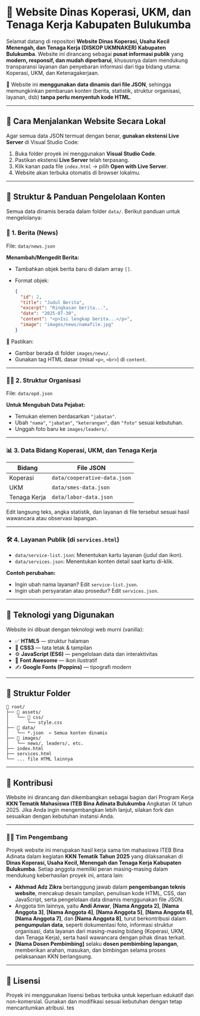 # 💼 Website Dinas Koperasi, UKM, dan Tenaga Kerja Kabupaten Bulukumba

Selamat datang di repositori **Website Dinas Koperasi, Usaha Kecil Menengah, dan Tenaga Kerja (DISKOP UKMNAKER) Kabupaten Bulukumba**. Website ini dirancang sebagai **pusat informasi publik** yang **modern, responsif, dan mudah diperbarui**, khususnya dalam mendukung transparansi layanan dan penyebaran informasi dari tiga bidang utama: Koperasi, UKM, dan Ketenagakerjaan.

📌 Website ini **menggunakan data dinamis dari file JSON**, sehingga memungkinkan pembaruan konten (berita, statistik, struktur organisasi, layanan, dsb) **tanpa perlu menyentuh kode HTML**.

---

## 🚀 Cara Menjalankan Website Secara Lokal

Agar semua data JSON termuat dengan benar, **gunakan ekstensi Live Server** di Visual Studio Code:

1. Buka folder proyek ini menggunakan **Visual Studio Code**.
2. Pastikan ekstensi **Live Server** telah terpasang.
3. Klik kanan pada file `index.html` → pilih **Open with Live Server**.
4. Website akan terbuka otomatis di browser lokalmu.

---

## 🧩 Struktur & Panduan Pengelolaan Konten

Semua data dinamis berada dalam folder `data/`. Berikut panduan untuk mengelolanya:

### 📢 1. Berita (News)

File: `data/news.json`

**Menambah/Mengedit Berita:**

* Tambahkan objek berita baru di dalam array `[]`.
* Format objek:

  ```json
  {
    "id": 2,
    "title": "Judul Berita",
    "excerpt": "Ringkasan berita...",
    "date": "2025-07-30",
    "content": "<p>Isi lengkap berita...</p>",
    "image": "images/news/namafile.jpg"
  }
  ```

📝 Pastikan:

* Gambar berada di folder `images/news/`.
* Gunakan tag HTML dasar (misal `<p>`, `<br>`) di `content`.

---

### 🧑‍💼 2. Struktur Organisasi

File: `data/opd.json`

**Untuk Mengubah Data Pejabat:**

* Temukan elemen berdasarkan `"jabatan"`.
* Ubah `"nama"`, `"jabatan"`, `"keterangan"`, dan `"foto"` sesuai kebutuhan.
* Unggah foto baru ke `images/leaders/`.

---

### 📊 3. Data Bidang Koperasi, UKM, dan Tenaga Kerja

| Bidang       | File JSON                    |
| ------------ | ---------------------------- |
| Koperasi     | `data/cooperative-data.json` |
| UKM          | `data/smes-data.json`        |
| Tenaga Kerja | `data/labor-data.json`       |

Edit langsung teks, angka statistik, dan layanan di file tersebut sesuai hasil wawancara atau observasi lapangan.

---

### 🛠️ 4. Layanan Publik (di `services.html`)

* `data/service-list.json`: Menentukan kartu layanan (judul dan ikon).
* `data/services.json`: Menentukan konten detail saat kartu di-klik.

**Contoh perubahan:**

* Ingin ubah nama layanan? Edit `service-list.json`.
* Ingin ubah persyaratan atau prosedur? Edit `services.json`.

---

## 🧪 Teknologi yang Digunakan

Website ini dibuat dengan teknologi web murni (vanilla):

* ✅ **HTML5** — struktur halaman
* 🎨 **CSS3** — tata letak & tampilan
* ⚙️ **JavaScript (ES6)** — pengelolaan data dan interaktivitas
* 🎯 **Font Awesome** — ikon ilustratif
* ✍️ **Google Fonts (Poppins)** — tipografi modern

---

## 📂 Struktur Folder

```
📁 root/
├── 📁 assets/
│   └── 📁 css/
│       └── style.css
├── 📁 data/
│   └── *.json  ← Semua konten dinamis
├── 📁 images/
│   └── news/, leaders/, etc.
├── index.html
├── services.html
└── ... file HTML lainnya
```

---

## 🤝 Kontribusi

Website ini dirancang dan dikembangkan sebagai bagian dari Program Kerja **KKN Tematik Mahasiswa ITEB Bina Adinata Bulukumba** Angkatan IX tahun 2025. Jika Anda ingin mengembangkan lebih lanjut, silakan fork dan sesuaikan dengan kebutuhan instansi Anda.

---

### 👨‍💻 Tim Pengembang

Proyek website ini merupakan hasil kerja sama tim mahasiswa ITEB Bina Adinata dalam kegiatan **KKN Tematik Tahun 2025** yang dilaksanakan di **Dinas Koperasi, Usaha Kecil, Menengah dan Tenaga Kerja Kabupaten Bulukumba**. Setiap anggota memiliki peran masing-masing dalam mendukung keberhasilan proyek ini, antara lain:

* **Akhmad Adz Zikra** bertanggung jawab dalam **pengembangan teknis website**, mencakup desain tampilan, penulisan kode HTML, CSS, dan JavaScript, serta pengelolaan data dinamis menggunakan file JSON.
* Anggota tim lainnya, yaitu **Andi Anwar**, **\[Nama Anggota 2]**, **\[Nama Anggota 3]**, **\[Nama Anggota 4]**, **\[Nama Anggota 5]**, **\[Nama Anggota 6]**, **\[Nama Anggota 7]**, dan **\[Nama Anggota 8]**, turut berkontribusi dalam **pengumpulan data**, seperti dokumentasi foto, informasi struktur organisasi, data layanan dari masing-masing bidang (Koperasi, UKM, dan Tenaga Kerja), serta hasil wawancara dengan pihak dinas terkait.
* **\[Nama Dosen Pembimbing]** selaku **dosen pembimbing lapangan**, memberikan arahan, masukan, dan bimbingan selama proses pelaksanaan KKN berlangsung.

---

## 🧾 Lisensi

Proyek ini menggunakan lisensi bebas terbuka untuk keperluan edukatif dan non-komersial. Gunakan dan modifikasi sesuai kebutuhan dengan tetap mencantumkan atribusi.
tes


